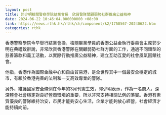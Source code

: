 ```yaml
---
layout: post
title: 郭少明檢閱警察學院結業會操　欣賞警隊關顧弱勢社群推廣公益精神
date: 2024-06-22 10:46:04.000000000 +08:00
link: https://news.rthk.hk/rthk/ch/component/k2/1758567-20240622.htm
categories: rthk
---
```


香港警察學院今早舉行結業會操，檢閱畢業學員的香港公益金執行委員會主席郭少明在典禮致辭說，非常欣賞香港警隊在關顧弱勢社群方面的工作，通過不同類型的慈善籌款和義工活動，以實際行動推廣公益精神，建立互助互愛的社會風氣回饋社會。

他指，香港作為國際金融中心和自由貿易港，是全世界其中一個最安全穩定的城市，有賴於香港完善的法制和一支高效專業的警隊。

另外，維護國家安全條例在今年的3月刊憲生效，郭少明表示，作為一名商人，深深體會社會穩定對良好營商環境的重要，所以非常支持相關法例的落實。香港有素質優良的警隊維持治安，市民才能夠安心生活，企業才能夠放心經營，社會經濟才能持續向前。
